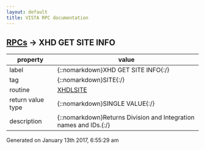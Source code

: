 ```yaml
---
layout: default
title: VISTA RPC documentation
---
```




## [RPCs](TableOfContent.md) &#8594; XHD GET SITE INFO 

 property | value 
--- | --- 
 label | {::nomarkdown}XHD GET SITE INFO{:/}
 tag | {::nomarkdown}SITE{:/}
 routine | [XHDLSITE](http://code.osehra.org/dox/Routine_XHDLSITE_source.html)
 return value type | {::nomarkdown}SINGLE VALUE{:/}
 description | {::nomarkdown}Returns Division and Integration names and IDs.{:/}




 Generated on January 13th 2017, 6:55:29 am